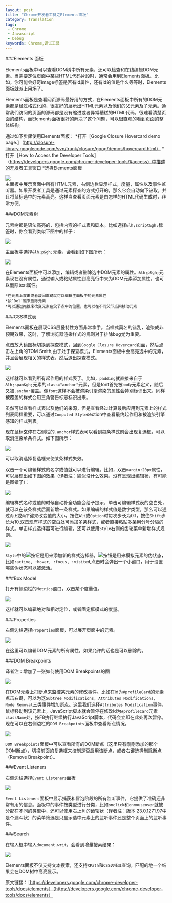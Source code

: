 ```yaml
---
layout: post
title: "Chrome开发者工具之Elements面板"
category: Translation
tags:
 - Chrome
 - Javascript
 - Debug
keywords: Chrome,调试工具
---
```

###Elements 面板

Elements面板中可以查看DOM树中所有元素，还可以检查和在线编辑DOM元素。当需要定位页面中某些HTML代码片段时，通常会用到Elements面板。比如，你可能会好奇image标签是否有id属性，还有id的值是什么等等时，Elements面板就派上用场了。

Elements面板是查看网页源码最好用的方式，在Elements面板中所有的DOM元素都是经过格式化的，很友好的展示出HTML元素以及他们的父元素及子元素。通常我们访问的页面的源码都是没有缩进或者异常糟糕的HTML代码，很难看清楚页面的结构，而Elements面板很好的解决了这个问题，可以很直观的看到页面的整体结构。

通过如下步骤使用Elements面板：
    *打开［Google Closure Hovercard demo page.］（http://closure-library.googlecode.com/svn/trunk/closure/goog/demos/hovercard.html）
    *打开［How to Access the Developer Tools］（https://developers.google.com/chrome-developer-tools/#access）中描述的开发者工具窗口
    *选择Elements面板
<div class="center">
	<img src="/post_images/2013/4/elements_panel.png">
</div>
主面板中展示页面中所有HTML元素，右侧边栏显示样式，度量，属性以及事件监听器。如果开发者工具是通过元素探查的方式打开的，那么它会自动向下钻取，并且将鼠标选中的元素高亮。这样当查看页面元素是由怎样的HTML代码生成时，非常方便。

###DOM元素树

元素树都是语法高亮的，包括内嵌的样式表和脚本。比如选择`&lh;script&gh;`标签时，你会看到类似下图中的样子：

<div class="center">
	<img src="/post_images/2013/4/elements_css_syntax_highlighting.png">
</div>

主面板中选择`&lh;p&gh;`元素，会看到如下图所示：

<div class="center">
	<img src="/post_images/2013/4/elements_p.png">
</div>

在Elements面板中可以添加，编辑或者删除选中DOM元素的属性。`&lh;p&gh;`元素现在没有属性，通过输入或粘贴属性到高亮行中来为DOM元素添加属性，也可以删除text属性。

    *在元素上双击或者敲回车键就可以编辑主面板中的元素属性
    *按`Del`键来删除元素
    *可以通过拖拽来改变元素在父节点中的位置，也可以在不同父节点间移动元素

###CSS样式表

Elements面板在展现CSS层叠特性方面非常拿手。当样式莫名的错乱，渲染成非预期效果，这时，了解浏览器渲染样式的规则对于排除bug尤为重要。	

点击放大镜图标切换到探查模式，回到`Google Closure Hovercard`页面，然后点击左上角的TOM Smith,由于处于探查模式，Elements面板中会高亮选中的元素，并且会展现相关的样式表，然后退出探查模式。

<div class="center">
	<img src="/post_images/2013/4/elements_hover.png">
</div>

这样就可以看到所有起作用的样式表了。比如，`padding`就直接来自于`&lh;span&gh;`元素的`class="anchor"`元素，但是font首先被`body`元素定义，随后又被`.anchor`覆盖。像`font`这样不会被渲染引擎渲染的属性会特别标识出来，同样被覆盖的样式会用三角警告标志标识出来。

虽然可以查看样式表以及他们的来源，但是查看经过计算最后应用到元素上的样式列表同样重要，可以通过`Computed Style`section中查看最终起作用和被渲染引擎感知的样式列表。

现在鼠标玄停在右侧栏的`.anchor`样式表可以看到每条样式前会出现复选框，可以取消渲染单条样式。如下图所示：

<div class="center">
	<img src="/post_images/2013/4/elements_style_checkboxes.png">
</div>

可以取消选择复选框来使某条样式失效。

双击一个可编辑样式的名字或值就可以进行编辑。比如，双击`margin:20px`属性，可以展现出如下图的效果（译者注：貌似没什么效果，没有呈现出编辑状，有可能是图错了）：

<div class="center">
	<img src="/post_images/2013/4/elements_style_checkboxes.png">
</div>

编辑样式名称或值的时候自动补全功能会给予提示，单击可编辑样式表的空白处，就可以在该条样式后面新增一条样式。如果编辑的样式值是数字类型，那么可以通过`向上`或`向下`键来改变值的大小，按住`Alt`或`Option`时每次步长为0.1，按住`Shift`步长为10.双击现有样式的空白处可添加多条样式，或者直接粘贴多条用分号分隔的样式。单击样式选择器可进行编辑，还可以使用`Style`右侧的齿轮菜单新增样式规则。

<div class="center">
	<img src="/post_images/2013/4/elements_style_completion.png">
</div>

`Style`中的<img src="/post_images/2013/4/plus.png">按钮是用来添加新的样式选择器，<img src="/post_images/2013/4/attributes.png">按钮是用来模拟元素的伪状态，比如`:active, :hover, :focus, :visited`,点击时会弹出一个小窗口，用于设置哪些伪状态可以被激活。

###Box Model

打开有侧边栏的`Metrics`窗口，双击某个度量值。

<div class="center">
	<img src="/post_images/2013/4/elements_metrics.png">
</div>

这样就可以编辑绝对和相对定位，或者固定框模式的度量。

###Properties

右侧边栏选择`Properties`面板，可以展开页面中的元素。

<div class="center">
	<img src="/post_images/2013/4/elements_properties_paner.png">
</div>

在这里可以编辑DOM元素的所有属性，如果允许的话也是可以删除的。

###DOM Breakpoints

译者注：增加了一张如何使用DOM Breakpoints的图

<div class="center">
  <img src="/post_images/2013/4/elements_dom_breakpoints_private.png">
</div>

在DOM元素上打断点来监控某元素的修改事件。比如在id为`#profileCard`的元素点击右键，可以为这`Subtree Modifications, Attributes Modifications, Node Removal`三类事件增加断点。这里我们选择`Attributes Modification`事件，鼠标移动到该元素上，JavaScript脚本就会暂停在修改id为`#profileCard`元素`className`处，按F8执行继续执行JavaScript脚本，代码会立即在此处再次暂停。现在可以在右侧边栏的`DOM Breakpoints`面板中查看断点情况。

<div class="center">
  <img src="/post_images/2013/4/elements_dom_breakpoints.png">
</div>

`DOM Breakpoints`面板中可以查看所有的DOM断点（这里只有刚刚添加的那个DOM断点），切换前面的复选框来控制是否启用该断点，或者右键选择删除断点（Remove Breakpoint）。

###Event Listeners

右侧边栏选择`Event Listeners`面板

<div class="center">
  <img src="/post_images/2013/4/elements_event_listeners_gear.png">
</div>

`Event Listeners`面板中显示捕获和冒泡阶段的所有监听事件，它提供了准确还非常有用的信息。面板中的事件按类型进行分类，比如`onclick`和`onmouseover`就被分配在不同的类型中，还可以使用右上角的齿轮状（译者注：版本 23.0.1271.97中是个漏斗状）的菜单筛选是只显示选中元素上的监听事件还是整个页面上的监听事件。

###Search

在输入框中输入`document.writ`，会看到增量搜索结果：

<div class="center">
  <img src="/post_images/2013/4/elements_search.png">
</div>

Elements面板不仅支持文本搜索，还支持`XPath`和`CSS选择其`查询，匹配的地一个结果会在DOM树中高亮显示。

原文链接：［https://developers.google.com/chrome-developer-tools/docs/elements］（https://developers.google.com/chrome-developer-tools/docs/elements）